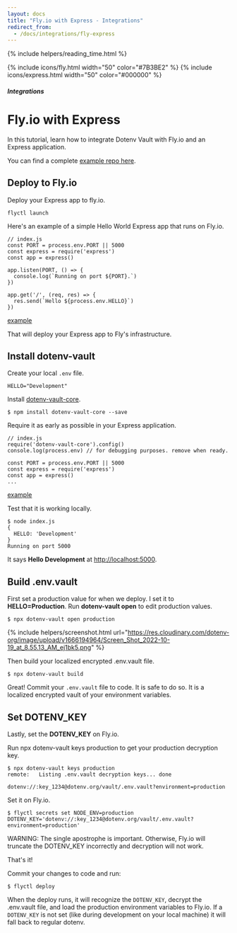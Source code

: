 ```yaml
---
layout: docs
title: "Fly.io with Express - Integrations"
redirect_from:
  - /docs/integrations/fly-express
---
```


{% include helpers/reading_time.html %}

{% include icons/fly.html width="50" color="#7B3BE2" %}
{% include icons/express.html width="50" color="#000000" %}

##### Integrations

# Fly.io with Express

In this tutorial, learn how to integrate Dotenv Vault with Fly.io and an Express application.

You can find a complete [example repo here](https://github.com/dotenv-org/integration-example-fly-express).

## Deploy to Fly.io

Deploy your Express app to fly.io.

```
flyctl launch
```

Here's an example of a simple Hello World Express app that runs on Fly.io.

```
// index.js
const PORT = process.env.PORT || 5000
const express = require('express')
const app = express()

app.listen(PORT, () => {
  console.log(`Running on port ${PORT}.`)
})

app.get('/', (req, res) => {
  res.send(`Hello ${process.env.HELLO}`)
})
```
[example](https://github.com/dotenv-org/integration-example-fly-express/blob/master/index.js)

That will deploy your Express app to Fly's infrastructure.

## Install dotenv-vault

Create your local `.env` file.

```
HELLO="Development"
```

Install [dotenv-vault-core](https://github.com/dotenv-org/dotenv-vault-core).

```
$ npm install dotenv-vault-core --save
```

Require it as early as possible in your Express application.

```
// index.js
require('dotenv-vault-core').config()
console.log(process.env) // for debugging purposes. remove when ready.

const PORT = process.env.PORT || 5000
const express = require('express')
const app = express()
...
```
[example](https://github.com/dotenv-org/integration-example-fly-express/blob/master/index.js)

Test that it is working locally.

```
$ node index.js
{
  HELLO: 'Development'
}
Running on port 5000
```

It says **Hello Development** at [http://localhost:5000](http://localhost:5000).

## Build .env.vault

First set a production value for when we deploy. I set it to **HELLO=Production**. Run **dotenv-vault open** to edit production values.

```
$ npx dotenv-vault open production
```

{% include helpers/screenshot.html url="https://res.cloudinary.com/dotenv-org/image/upload/v1666194964/Screen_Shot_2022-10-19_at_8.55.13_AM_ej1bk5.png" %}

Then build your localized encrypted .env.vault file.

```
$ npx dotenv-vault build
```

Great! Commit your `.env.vault` file to code. It is safe to do so. It is a localized encrypted vault of your environment variables.

## Set DOTENV_KEY

Lastly, set the **DOTENV_KEY** on Fly.io.

Run npx dotenv-vault keys production to get your production decryption key.

```
$ npx dotenv-vault keys production
remote:   Listing .env.vault decryption keys... done

dotenv://:key_1234@dotenv.org/vault/.env.vault?environment=production
```

Set it on Fly.io.

```
$ flyctl secrets set NODE_ENV=production DOTENV_KEY='dotenv://:key_1234@dotenv.org/vault/.env.vault?environment=production'
```

WARNING: The single apostrophe is important. Otherwise, Fly.io will truncate the DOTENV_KEY incorrectly and decryption will not work.

That's it!

Commit your changes to code and run:

```
$ flyctl deploy
```

When the deploy runs, it will recognize the `DOTENV_KEY`, decrypt the .env.vault file, and load the production environment variables to Fly.io. If a `DOTENV_KEY` is not set (like during development on your local machine) it will fall back to regular dotenv.
